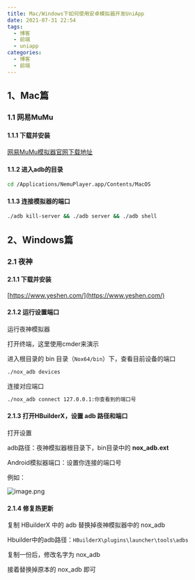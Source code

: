 ```yaml
---
title: Mac/Windows下如何使用安卓模拟器开发UniApp
date: 2021-07-31 22:54
tags:
  - 博客
  - 前端
  - uniapp
categories:
  - 博客
  - 前端
---
```


## 1、Mac篇

### 1.1 网易MuMu

#### 1.1.1 下载并安装

[网易MuMu模拟器官网下载地址](https://mumu.163.com/mac/index.html)

#### 1.1.2 进入adb的目录

```bash
cd /Applications/NemuPlayer.app/Contents/MacOS
```

#### 1.1.3 连接模拟器的端口

```bash
./adb kill-server && ./adb server && ./adb shell
```

## 2、Windows篇

### 2.1 夜神

#### 2.1.1 下载并安装

[https://www.yeshen.com/](https://www.yeshen.com/)

#### 2.1.2 运行设置端口

运行夜神模拟器

打开终端，这里使用cmder来演示

进入根目录的 bin 目录（`Nox64/bin`）下，查看目前设备的端口

```bash
./nox_adb devices
```

连接对应端口

```bash
./nox_adb connect 127.0.0.1:你查看到的端口号
```

#### 2.1.3 打开HBuilderX，设置 adb 路径和端口

打开设置

adb路径：夜神模拟器根目录下，bin目录中的 **nox_adb.ext**

Android模拟器端口：设置你连接的端口号

例如：

![image.png](https://p3-juejin.byteimg.com/tos-cn-i-k3u1fbpfcp/358cbd0aeb3b453eb72d2e1fa40ac471~tplv-k3u1fbpfcp-zoom-1.image)

#### 2.1.4 修复热更新

复制 HBuilderX 中的 adb 替换掉夜神模拟器中的 nox_adb

Hbuilder中的adb路径：`HBuilderX\plugins\launcher\tools\adbs`

复制一份后，修改名字为 nox_adb

接着替换掉原本的 nox_adb 即可